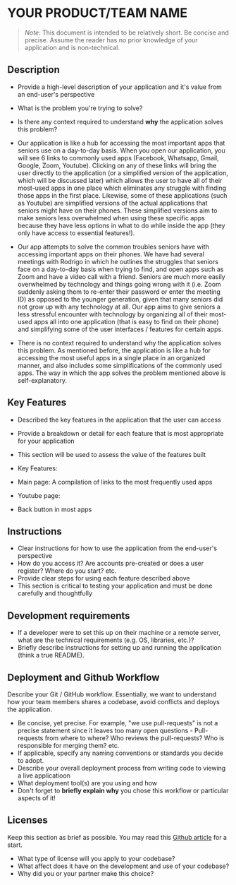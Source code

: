 # YOUR PRODUCT/TEAM NAME

> _Note:_ This document is intended to be relatively short. Be concise and precise. Assume the reader has no prior knowledge of your application and is non-technical. 

## Description 
 * Provide a high-level description of your application and it's value from an end-user's perspective
 * What is the problem you're trying to solve?
 * Is there any context required to understand **why** the application solves this problem?
 
 * Our application is like a hub for accessing the most important apps that seniors use on a day-to-day basis. When you open our application, you will see 6 links to commonly used apps (Facebook, Whatsapp, Gmail, Google, Zoom, Youtube). Clicking on any of these links will bring the user directly to the application (or a simplified version of the application, which will be discussed later) which allows the user to have all of their most-used apps in one place which eliminates any struggle with finding those apps in the first place. Likewise, some of these applications (such as Youtube) are simplified versions of the actual applications that seniors might have on their phones. These simplified versions aim to make seniors less overwhelmed when using these specific apps because they have less options in what to do while inside the app (they only have access to essential features!). 
 * Our app attempts to solve the common troubles seniors have with accessing important apps on their phones. We have had several meetings with Rodrigo in which he outlines the struggles that seniors face on a day-to-day basis when trying to find, and open apps such as Zoom and have a video call with a friend. Seniors are much more easily overwhelmed by technology and things going wrong with it (i.e. Zoom suddenly asking them to re-enter their password or enter the meeting ID) as opposed to the younger generation, given that many seniors did not grow up with any technology at all. Our app aims to give seniors a less stressful encounter with technology by organizing all of their most-used apps all into one application (that is easy to find on their phone) and simplifying some of the user interfaces / features for certain apps. 
 * There is no context required to understand why the application solves this problem. As mentioned before, the application is like a hub for accessing the most useful apps in a single place in an organized manner, and also includes some simplifications of the commonly used apps. The way in which the app solves the problem mentioned above is self-explanatory.

## Key Features
 * Described the key features in the application that the user can access
 * Provide a breakdown or detail for each feature that is most appropriate for your application
 * This section will be used to assess the value of the features built

* Key Features:
* Main page: A compilation of links to the most frequently used apps
* Youtube page: 
* Back button in most apps



## Instructions
 * Clear instructions for how to use the application from the end-user's perspective
 * How do you access it? Are accounts pre-created or does a user register? Where do you start? etc. 
 * Provide clear steps for using each feature described above
 * This section is critical to testing your application and must be done carefully and thoughtfully
 
 ## Development requirements
 * If a developer were to set this up on their machine or a remote server, what are the technical requirements (e.g. OS, libraries, etc.)?
 * Briefly describe instructions for setting up and running the application (think a true README).
 
 ## Deployment and Github Workflow

Describe your Git / GitHub workflow. Essentially, we want to understand how your team members shares a codebase, avoid conflicts and deploys the application.

 * Be concise, yet precise. For example, "we use pull-requests" is not a precise statement since it leaves too many open questions - Pull-requests from where to where? Who reviews the pull-requests? Who is responsible for merging them? etc.
 * If applicable, specify any naming conventions or standards you decide to adopt.
 * Describe your overall deployment process from writing code to viewing a live applicatioon
 * What deployment tool(s) are you using and how
 * Don't forget to **briefly explain why** you chose this workflow or particular aspects of it!

 ## Licenses 

 Keep this section as brief as possible. You may read this [Github article](https://help.github.com/en/github/creating-cloning-and-archiving-repositories/licensing-a-repository) for a start.

 * What type of license will you apply to your codebase?
 * What affect does it have on the development and use of your codebase?
 * Why did you or your partner make this choice?

